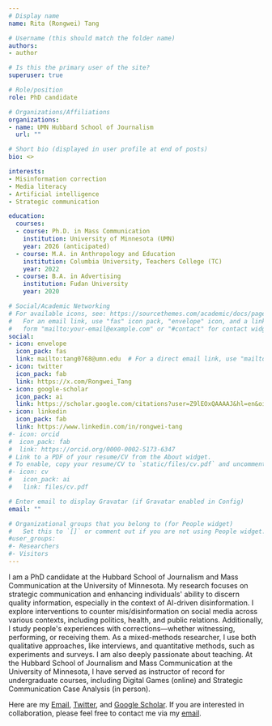 ```yaml
---
# Display name
name: Rita (Rongwei) Tang

# Username (this should match the folder name)
authors:
- author

# Is this the primary user of the site?
superuser: true

# Role/position
role: PhD candidate

# Organizations/Affiliations
organizations:
- name: UMN Hubbard School of Journalism
  url: ""

# Short bio (displayed in user profile at end of posts)
bio: <>

interests:
- Misinformation correction
- Media literacy
- Artificial intelligence
- Strategic communication

education:
  courses:
  - course: Ph.D. in Mass Communication
    institution: University of Minnesota (UMN)
    year: 2026 (anticipated)
  - course: M.A. in Anthropology and Education
    institution: Columbia University, Teachers College (TC)
    year: 2022
  - course: B.A. in Advertising
    institution: Fudan University
    year: 2020

# Social/Academic Networking
# For available icons, see: https://sourcethemes.com/academic/docs/page-builder/#icons
#   For an email link, use "fas" icon pack, "envelope" icon, and a link in the
#   form "mailto:your-email@example.com" or "#contact" for contact widget.
social:
- icon: envelope
  icon_pack: fas
  link: mailto:tang0768@umn.edu  # For a direct email link, use "mailto:erawijantari.p.aa@m.titech.ac.jp".
- icon: twitter
  icon_pack: fab
  link: https://x.com/Rongwei_Tang
- icon: google-scholar
  icon_pack: ai
  link: https://scholar.google.com/citations?user=Z9lEOxQAAAAJ&hl=en&oi=ao
- icon: linkedin
  icon_pack: fab
  link: https://www.linkedin.com/in/rongwei-tang
#- icon: orcid
#  icon_pack: fab
#  link: https://orcid.org/0000-0002-5173-6347
# Link to a PDF of your resume/CV from the About widget.
# To enable, copy your resume/CV to `static/files/cv.pdf` and uncomment the lines below.
#- icon: cv
#   icon_pack: ai
#   link: files/cv.pdf

# Enter email to display Gravatar (if Gravatar enabled in Config)
email: ""

# Organizational groups that you belong to (for People widget)
#   Set this to `[]` or comment out if you are not using People widget.
#user_groups:
#- Researchers
#- Visitors
---
```


I am a PhD candidate at the Hubbard School of Journalism and Mass Communication at the University of Minnesota. My research focuses on strategic communication and enhancing individuals' ability to discern quality information, especially in the context of AI-driven disinformation. I explore interventions to counter mis/disinformation on social media across various contexts, including politics, health, and public relations. Additionally, I study people's experiences with corrections—whether witnessing, performing, or receiving them. As a mixed-methods researcher, I use both qualitative approaches, like interviews, and quantitative methods, such as experiments and surveys. I am also deeply passionate about teaching. At the Hubbard School of Journalism and Mass Communication at the University of Minnesota, I have served as instructor of record for undergraduate courses, including Digital Games (online) and Strategic Communication Case Analysis (in person).


Here are my [Email](mailto:tang0768@umn.edu), [Twitter](https://x.com/Rongwei_Tang), and [Google Scholar](https://scholar.google.com/citations?user=Z9lEOxQAAAAJ&hl=en&oi=ao). If you are interested in collaboration, please feel free to contact me via my [email](mailto:tang0768@umn.edu).

